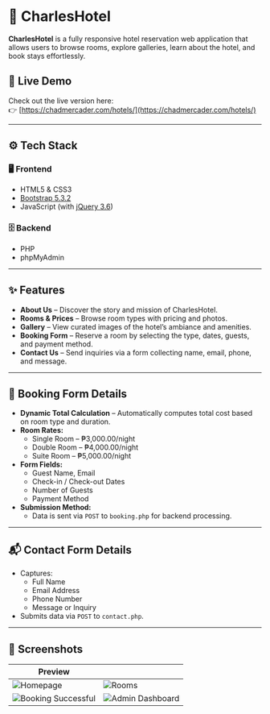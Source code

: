 # 🏨 CharlesHotel

**CharlesHotel** is a fully responsive hotel reservation web application that allows users to browse rooms, explore galleries, learn about the hotel, and book stays effortlessly.

## 🔗 Live Demo

Check out the live version here:  
👉 [https://chadmercader.com/hotels/](https://chadmercader.com/hotels/)

---

## ⚙️ Tech Stack

### 🖥 Frontend
- HTML5 & CSS3  
- [Bootstrap 5.3.2](https://getbootstrap.com/)  
- JavaScript (with [jQuery 3.6](https://jquery.com/))

### 🗄 Backend
- PHP  
- phpMyAdmin

---

## ✨ Features

- **About Us** – Discover the story and mission of CharlesHotel.  
- **Rooms & Prices** – Browse room types with pricing and photos.  
- **Gallery** – View curated images of the hotel’s ambiance and amenities.  
- **Booking Form** – Reserve a room by selecting the type, dates, guests, and payment method.  
- **Contact Us** – Send inquiries via a form collecting name, email, phone, and message.

---

## 📝 Booking Form Details

- **Dynamic Total Calculation** – Automatically computes total cost based on room type and duration.
- **Room Rates:**
  - Single Room – ₱3,000.00/night  
  - Double Room – ₱4,000.00/night  
  - Suite Room – ₱5,000.00/night  
- **Form Fields:**
  - Guest Name, Email  
  - Check-in / Check-out Dates  
  - Number of Guests  
  - Payment Method  
- **Submission Method:**  
  - Data is sent via `POST` to `booking.php` for backend processing.

---

## 📬 Contact Form Details

- Captures:
  - Full Name  
  - Email Address  
  - Phone Number  
  - Message or Inquiry  
- Submits data via `POST` to `contact.php`.

---

## 📸 Screenshots

| Preview                |                    |
|------------------------|--------------------|
| ![Homepage](https://imgur.com/GaNJrYq.png)         | ![Rooms](https://imgur.com/kRChqWF.png)         |
| ![Booking Successful](https://imgur.com/Z4HRPPC.png) | ![Admin Dashboard](https://imgur.com/B0pnd5y.png) |
